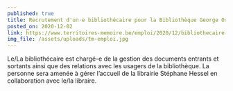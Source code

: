 ```yaml
---
published: true
title: Recrutement d'un·e bibliothécaire pour la Bibliothèque George Orwell et la Librairie Stéphane Hessel (H/F/X)
posted_on: 2020-12-02
link: https://www.territoires-memoire.be/emploi/2020/12/bibliothecaire-pour-la-bibliotheque-george-orwell-et-la-librairie-stephane-hessel-h-f-x/
img_file: /assets/uploads/tm-emploi.jpg
---
```

Le/La bibliothécaire est chargé-e de la gestion des documents entrants et sortants ainsi que des relations avec les usagers de la bibliothèque. La personne sera amenée à gérer l’accueil de la librairie Stéphane Hessel en collaboration avec le/la libraire.